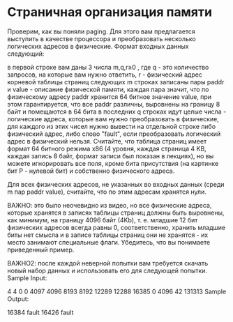 # Страничная организация памяти
Проверим, как вы поняли paging. Для этого вам предлагается выступить в качестве процессора и преобразовать несколько логических адресов в физические. Формат входных данных следующий:

в первой строке вам даны 3 числа m,q,r≥0 , где q - это количество запросов, на которые вам нужно ответить, r - физический адрес корневой таблицы страниц
следующих m строках записаны пары paddr и value - описание физической памяти, каждая пара значит, что по физическому адресу paddr хранится 64 битное значение value, при этом гарантируется, что все paddr различны, выровнены на границу 8 байт и помещаются в 64 бита
в последних q строках идут целые числа - логические адреса, которые вам нужно преобразовать в физические, для каждого из этих чисел нужно вывести на отдельной строке либо физический адрес, либо слово "fault", если преобразовать логический адрес в физический нельзя.
Считайте, что таблица страниц имеет формат 64 битного режима x86 (4 уровня, каждая страница 4 KB, каждая запись 8 байт, формат записи был показан в лекциях), но вы можете игнорировать все поля, кроме бита присутствия (на картинке бит P - нулевой бит) и собственно физического адреса.

Для всех физических адресов, не указанных во входных данных (среди m пар paddr value), считайте, что по этим адресам хранятся нули.

ВАЖНО: это было неочевидно из видео, но все физические адреса, которые хранятся в записях таблицы страниц должны быть выровнены, как минимум, на границу 4096 байт (4Kb), т. е. младшие 12 бит физических адресов всегда равны 0, соответственно, хранить младшие биты нет смысла и в записе таблицы страниц они не хранятся - их место занимают специальные флаги. Убедитесь, что вы понимаете приведенный пример.

ВАЖНО2: после каждой неверной попытки вам требуется скачать новый набор данных и использовать его для следующей попытки.
Sample Input:

4 4 0
0 4097
4096 8193
8192 12289
12288 16385
0
4096
42
131313
Sample Output:

16384
fault
16426
fault
